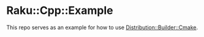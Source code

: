 # Raku::Cpp::Example
This repo serves as an example for how to use [Distribution::Builder::Cmake](https://github.com/rawleyfowler/Distribution-Builder-Cmake).

